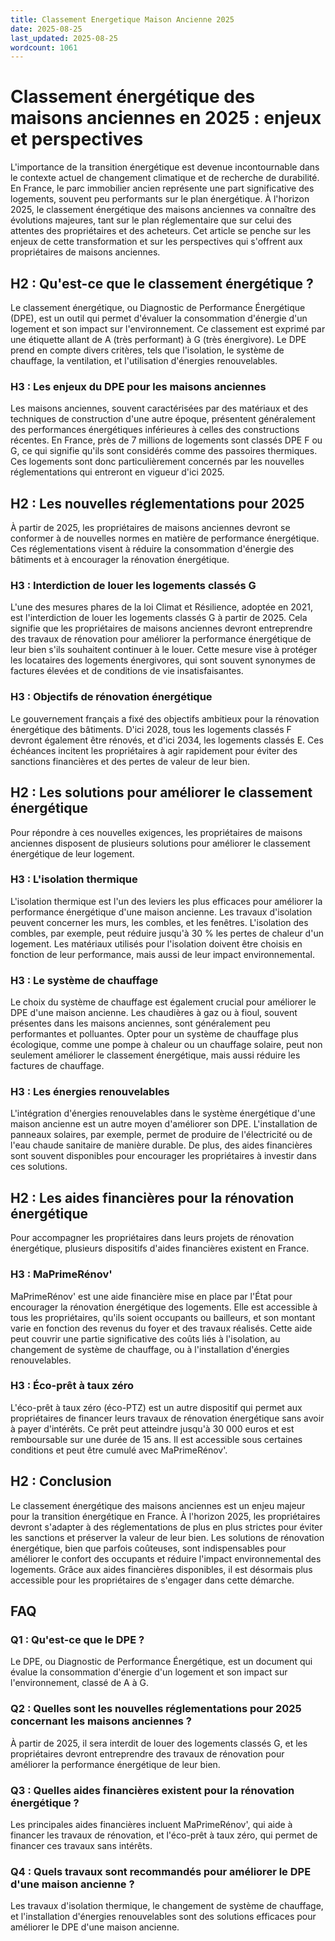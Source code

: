 ```yaml
---
title: Classement Energetique Maison Ancienne 2025
date: 2025-08-25
last_updated: 2025-08-25
wordcount: 1061
---
```


# Classement énergétique des maisons anciennes en 2025 : enjeux et perspectives

L'importance de la transition énergétique est devenue incontournable dans le contexte actuel de changement climatique et de recherche de durabilité. En France, le parc immobilier ancien représente une part significative des logements, souvent peu performants sur le plan énergétique. À l'horizon 2025, le classement énergétique des maisons anciennes va connaître des évolutions majeures, tant sur le plan réglementaire que sur celui des attentes des propriétaires et des acheteurs. Cet article se penche sur les enjeux de cette transformation et sur les perspectives qui s'offrent aux propriétaires de maisons anciennes.

## H2 : Qu'est-ce que le classement énergétique ?

Le classement énergétique, ou Diagnostic de Performance Énergétique (DPE), est un outil qui permet d'évaluer la consommation d'énergie d'un logement et son impact sur l'environnement. Ce classement est exprimé par une étiquette allant de A (très performant) à G (très énergivore). Le DPE prend en compte divers critères, tels que l'isolation, le système de chauffage, la ventilation, et l'utilisation d'énergies renouvelables.

### H3 : Les enjeux du DPE pour les maisons anciennes

Les maisons anciennes, souvent caractérisées par des matériaux et des techniques de construction d'une autre époque, présentent généralement des performances énergétiques inférieures à celles des constructions récentes. En France, près de 7 millions de logements sont classés DPE F ou G, ce qui signifie qu'ils sont considérés comme des passoires thermiques. Ces logements sont donc particulièrement concernés par les nouvelles réglementations qui entreront en vigueur d'ici 2025.

## H2 : Les nouvelles réglementations pour 2025

À partir de 2025, les propriétaires de maisons anciennes devront se conformer à de nouvelles normes en matière de performance énergétique. Ces réglementations visent à réduire la consommation d'énergie des bâtiments et à encourager la rénovation énergétique.

### H3 : Interdiction de louer les logements classés G

L'une des mesures phares de la loi Climat et Résilience, adoptée en 2021, est l'interdiction de louer les logements classés G à partir de 2025. Cela signifie que les propriétaires de maisons anciennes devront entreprendre des travaux de rénovation pour améliorer la performance énergétique de leur bien s'ils souhaitent continuer à le louer. Cette mesure vise à protéger les locataires des logements énergivores, qui sont souvent synonymes de factures élevées et de conditions de vie insatisfaisantes.

### H3 : Objectifs de rénovation énergétique

Le gouvernement français a fixé des objectifs ambitieux pour la rénovation énergétique des bâtiments. D'ici 2028, tous les logements classés F devront également être rénovés, et d'ici 2034, les logements classés E. Ces échéances incitent les propriétaires à agir rapidement pour éviter des sanctions financières et des pertes de valeur de leur bien.

## H2 : Les solutions pour améliorer le classement énergétique

Pour répondre à ces nouvelles exigences, les propriétaires de maisons anciennes disposent de plusieurs solutions pour améliorer le classement énergétique de leur logement.

### H3 : L'isolation thermique

L'isolation thermique est l'un des leviers les plus efficaces pour améliorer la performance énergétique d'une maison ancienne. Les travaux d'isolation peuvent concerner les murs, les combles, et les fenêtres. L'isolation des combles, par exemple, peut réduire jusqu'à 30 % les pertes de chaleur d'un logement. Les matériaux utilisés pour l'isolation doivent être choisis en fonction de leur performance, mais aussi de leur impact environnemental.

### H3 : Le système de chauffage

Le choix du système de chauffage est également crucial pour améliorer le DPE d'une maison ancienne. Les chaudières à gaz ou à fioul, souvent présentes dans les maisons anciennes, sont généralement peu performantes et polluantes. Opter pour un système de chauffage plus écologique, comme une pompe à chaleur ou un chauffage solaire, peut non seulement améliorer le classement énergétique, mais aussi réduire les factures de chauffage.

### H3 : Les énergies renouvelables

L'intégration d'énergies renouvelables dans le système énergétique d'une maison ancienne est un autre moyen d'améliorer son DPE. L'installation de panneaux solaires, par exemple, permet de produire de l'électricité ou de l'eau chaude sanitaire de manière durable. De plus, des aides financières sont souvent disponibles pour encourager les propriétaires à investir dans ces solutions.

## H2 : Les aides financières pour la rénovation énergétique

Pour accompagner les propriétaires dans leurs projets de rénovation énergétique, plusieurs dispositifs d'aides financières existent en France.

### H3 : MaPrimeRénov'

MaPrimeRénov' est une aide financière mise en place par l'État pour encourager la rénovation énergétique des logements. Elle est accessible à tous les propriétaires, qu'ils soient occupants ou bailleurs, et son montant varie en fonction des revenus du foyer et des travaux réalisés. Cette aide peut couvrir une partie significative des coûts liés à l'isolation, au changement de système de chauffage, ou à l'installation d'énergies renouvelables.

### H3 : Éco-prêt à taux zéro

L'éco-prêt à taux zéro (éco-PTZ) est un autre dispositif qui permet aux propriétaires de financer leurs travaux de rénovation énergétique sans avoir à payer d'intérêts. Ce prêt peut atteindre jusqu'à 30 000 euros et est remboursable sur une durée de 15 ans. Il est accessible sous certaines conditions et peut être cumulé avec MaPrimeRénov'.

## H2 : Conclusion

Le classement énergétique des maisons anciennes est un enjeu majeur pour la transition énergétique en France. À l'horizon 2025, les propriétaires devront s'adapter à des réglementations de plus en plus strictes pour éviter les sanctions et préserver la valeur de leur bien. Les solutions de rénovation énergétique, bien que parfois coûteuses, sont indispensables pour améliorer le confort des occupants et réduire l'impact environnemental des logements. Grâce aux aides financières disponibles, il est désormais plus accessible pour les propriétaires de s'engager dans cette démarche.

## FAQ

### Q1 : Qu'est-ce que le DPE ?

Le DPE, ou Diagnostic de Performance Énergétique, est un document qui évalue la consommation d'énergie d'un logement et son impact sur l'environnement, classé de A à G.

### Q2 : Quelles sont les nouvelles réglementations pour 2025 concernant les maisons anciennes ?

À partir de 2025, il sera interdit de louer des logements classés G, et les propriétaires devront entreprendre des travaux de rénovation pour améliorer la performance énergétique de leur bien.

### Q3 : Quelles aides financières existent pour la rénovation énergétique ?

Les principales aides financières incluent MaPrimeRénov', qui aide à financer les travaux de rénovation, et l'éco-prêt à taux zéro, qui permet de financer ces travaux sans intérêts.

### Q4 : Quels travaux sont recommandés pour améliorer le DPE d'une maison ancienne ?

Les travaux d'isolation thermique, le changement de système de chauffage, et l'installation d'énergies renouvelables sont des solutions efficaces pour améliorer le DPE d'une maison ancienne.